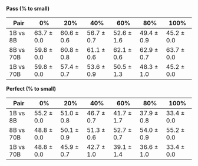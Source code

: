 **Pass (% to small)**

| Pair      | 0%         | 20%        | 40%        | 60%        | 80%        | 100%       |
| --------- | ---------- | ---------- | ---------- | ---------- | ---------- | ---------- |
| 1B vs 8B  | 63.7 ± 0.0 | 60.6 ± 0.6 | 56.7 ± 0.7 | 52.6 ± 1.6 | 49.4 ± 0.9 | 45.2 ± 0.0 |
| 8B vs 70B | 59.8 ± 0.0 | 60.8 ± 0.8 | 61.1 ± 0.6 | 62.1 ± 0.6 | 62.9 ± 0.7 | 63.7 ± 0.0 |
| 1B vs 70B | 59.8 ± 0.0 | 57.4 ± 0.7 | 53.6 ± 0.9 | 50.5 ± 1.3 | 48.3 ± 1.0 | 45.2 ± 0.0 |

**Perfect (% to small)**

| Pair      | 0%         | 20%        | 40%        | 60%        | 80%        | 100%       |
| --------- | ---------- | ---------- | ---------- | ---------- | ---------- | ---------- |
| 1B vs 8B  | 55.2 ± 0.0 | 51.0 ± 0.8 | 46.7 ± 0.7 | 41.7 ± 1.7 | 37.9 ± 0.8 | 33.4 ± 0.0 |
| 8B vs 70B | 48.8 ± 0.0 | 50.1 ± 0.9 | 51.3 ± 0.6 | 52.7 ± 0.7 | 54.0 ± 0.9 | 55.2 ± 0.0 |
| 1B vs 70B | 48.8 ± 0.0 | 45.9 ± 0.7 | 42.7 ± 1.0 | 39.1 ± 1.4 | 36.6 ± 1.0 | 33.4 ± 0.0 |
